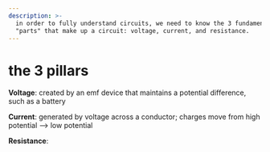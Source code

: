 ```yaml
---
description: >-
  in order to fully understand circuits, we need to know the 3 fundamental
  "parts" that make up a circuit: voltage, current, and resistance.
---
```


# the 3 pillars

**Voltage**: created by an emf device that maintains a potential difference, such as a battery

**Current**: generated by voltage across a conductor; charges move from high potential --> low potential

**Resistance**:&#x20;
